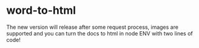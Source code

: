# word-to-html 

The new version will release after some request process, images are supported and you can turn the docs to html in node ENV with two lines of code!
